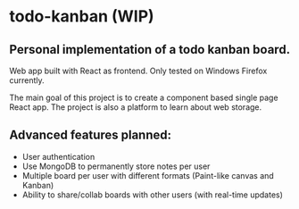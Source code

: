 # todo-kanban (WIP)

## Personal implementation of a todo kanban board.

Web app built with React as frontend. Only tested on Windows Firefox currently.

The main goal of this project is to create a component based single page React app. The project is also a platform to learn about web storage.

## Advanced features planned:

- User authentication
- Use MongoDB to permanently store notes per user
- Multiple board per user with different formats (Paint-like canvas and Kanban)
- Ability to share/collab boards with other users (with real-time updates)
